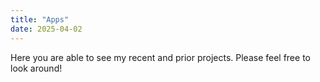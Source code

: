 ```yaml
---
title: "Apps"
date: 2025-04-02
---
```

Here you are able to see my recent and prior projects. Please feel free to look around!
